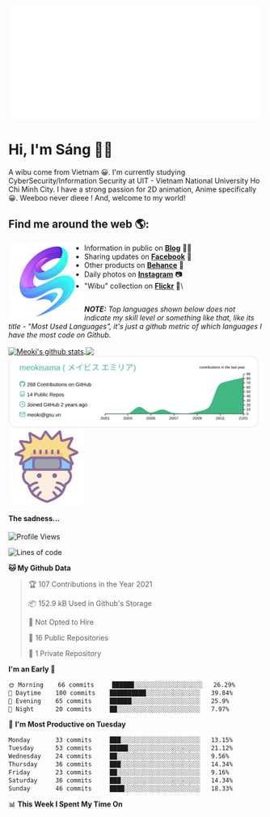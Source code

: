 <p align="center">
<a href="https://meokisama.github.io">
    <img src="effect.svg"/>
</a>
</p>

# Hi, I'm Sáng 👋🏾
A wibu come from Vietnam 😀. I'm currently studying CyberSecurity/Information Security at UIT - Vietnam National University Ho Chi Minh City. I have a strong passion for 2D animation, Anime specifically 😀. Weeboo never dieee ! And, welcome to my world!


## Find me around the web 🌎:
<a href="https://facebook.com/slytherinnn/"><img align="left" width="150" height="150" src="https://github.com/meokisama/meokisama/blob/master/image/2750554.png"> </a>
- Information in public on <a href="https://meokisama.github.io/">__Blog__</a> ✍🏾
- Sharing updates on <a href="https://facebook.com/slytherinnn/">__Facebook__</a> 💼
- Other products on <a href="https://www.behance.net/meokisama">__Behance__</a> 🏓
- Daily photos on <a href="https://www.instagram.com/hi.im.meoki/">__Instagram__</a> 📷
- "Wibu" collection on <a href="https://www.flickr.com/photos/meokisama/albums">__Flickr__</a> 👾\
##
___NOTE:___ _Top languages shown below does not indicate my skill level or something like that, like its title - "Most Used Languages", it's just a github metric of which languages I have the most code on Github._


<a href="https://github.com/meokisama">
  <img align="center" src="https://github-readme-stats.vercel.app/api?username=meokisama&show_icons=true&include_all_commits=true&theme=vue" alt="Meoki's github stats" />
</a>
<a href="https://github.com/meokisama">
  <img align="center" src="https://github-readme-stats.vercel.app/api/top-langs/?username=meokisama&layout=compact&theme=vue&langs_count=10" />
</a>

<div style="overflow: hidden;justify-content:space-around;">
  <img align="center" src="https://raw.githubusercontent.com/meokisama/meokisama/master/profile-summary-card-output/vue/0-profile-details.svg"/>
  <img align="center" src="image/favicon.png" width="150">
</div>

#### The sadness...

<!--START_SECTION:waka-->
![Profile Views](http://img.shields.io/badge/Profile%20Views-0-blue)

![Lines of code](https://img.shields.io/badge/From%20Hello%20World%20I%27ve%20Written-642391%20lines%20of%20code-blue)

**🐱 My Github Data** 

> 🏆 107 Contributions in the Year 2021
 > 
> 📦 152.9 kB Used in Github's Storage 
 > 
> 🚫 Not Opted to Hire
 > 
> 📜 16 Public Repositories 
 > 
> 🔑 1 Private Repository 
 > 
**I'm an Early 🐤** 

```text
🌞 Morning    66 commits     ██████░░░░░░░░░░░░░░░░░░░   26.29% 
🌆 Daytime    100 commits    ██████████░░░░░░░░░░░░░░░   39.84% 
🌃 Evening    65 commits     ██████░░░░░░░░░░░░░░░░░░░   25.9% 
🌙 Night      20 commits     ██░░░░░░░░░░░░░░░░░░░░░░░   7.97%

```
📅 **I'm Most Productive on Tuesday** 

```text
Monday       33 commits     ███░░░░░░░░░░░░░░░░░░░░░░   13.15% 
Tuesday      53 commits     █████░░░░░░░░░░░░░░░░░░░░   21.12% 
Wednesday    24 commits     ██░░░░░░░░░░░░░░░░░░░░░░░   9.56% 
Thursday     36 commits     ███░░░░░░░░░░░░░░░░░░░░░░   14.34% 
Friday       23 commits     ██░░░░░░░░░░░░░░░░░░░░░░░   9.16% 
Saturday     36 commits     ███░░░░░░░░░░░░░░░░░░░░░░   14.34% 
Sunday       46 commits     ████░░░░░░░░░░░░░░░░░░░░░   18.33%

```


📊 **This Week I Spent My Time On** 

```text
```


<!--END_SECTION:waka-->
